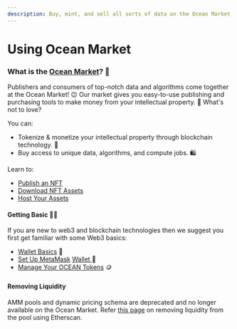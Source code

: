 ```yaml
---
description: Buy, mint, and sell all sorts of data on the Ocean Market
---
```


# Using Ocean Market

### What is the [Ocean Market](https://market.oceanprotocol.com/)? 🛒

Publishers and consumers of top-notch data and algorithms come together at the Ocean Market! 😉 Our market gives you easy-to-use publishing and purchasing tools to make money from your intellectual property. 🤑 What's not to love?

You can:

* Tokenize & monetize your intellectual property through blockchain technology. 💪
* Buy access to unique data, algorithms, and compute jobs. 🛍️

Learn to:

* [Publish an NFT](marketplace-publish-data-asset.md)
* [Download NFT Assets](marketplace-download-data-asset.md)
* [Host Your Assets](asset-hosting.md)

#### Getting Basic 💁‍♀️

If you are new to web3 and blockchain technologies then we suggest you first get familiar with some Web3 basics:

* [Wallet Basics](../../tutorials/building-with-ocean/wallets.md) 👛
* [Set Up MetaMask](../../tutorials/orientation/metamask-setup.md) [Wallet ](../../tutorials/orientation/metamask-setup.md)🦊
* [Manage Your OCEAN Tokens](../../tutorials/building-with-ocean/wallets-and-ocean-tokens.md) 🪙

#### Removing Liquidity

AMM pools and dynamic pricing schema are deprecated and no longer available on the Ocean Market. Refer [this page](remove-liquidity-using-etherscan.md) on removing liquidity from the pool using Etherscan.

